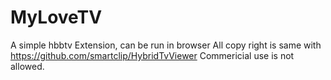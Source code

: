 # MyLoveTV
A simple hbbtv Extension, can be run in browser
All copy right is same with https://github.com/smartclip/HybridTvViewer
Commericial use is not allowed.
